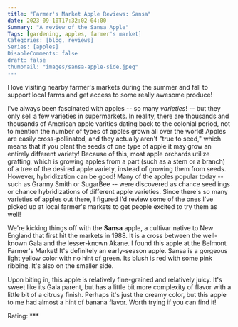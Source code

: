 ```yaml
---
title: "Farmer's Market Apple Reviews: Sansa"
date: 2023-09-10T17:32:02-04:00
Summary: "A review of the Sansa Apple"
Tags: [gardening, apples, farmer's market]
Categories: [blog, reviews]
Series: [apples]
DisableComments: false
draft: false
thumbnail: "images/sansa-apple-side.jpeg"
---
```


I love visiting nearby farmer's markets during the summer and fall to support local farms and get access to some really awesome produce! 

I've always been fascinated with apples -- so many _varieties_! -- but they only sell a few varieties in supermarkets. In reality, there are thousands and thousands of American apple varities dating back to the colonial period, not to mention the number of types of apples grown all over the world! Apples are easily cross-pollinated, and they actually aren't "true to seed," which means that if you plant the seeds of one type of apple it may grow an entirely different variety! Because of this, most apple orchards utilize grafting, which is growing apples from a part (such as a stem or a branch) of a tree of the desired apple variety, instead of growing them from seeds. However, hybridization can be good! Many of the apples popular today -- such as Granny Smith or SugarBee -- were discovered as chance seedlings or chance hybridizations of different apple varieties. Since there's so many varieties of apples out there, I figured I'd review some of the ones I've picked up at local farmer's markets to get people excited to try them as well!

We're kicking things off with the **Sansa** apple, a cultivar native to New England that first hit the markets in 1988. It is a cross between the well-known Gala and the lesser-known Akane. I found this apple at the Belmont Farmer's Market! It's definitely an early-season apple. Sansa is a gorgeous light yellow color with no hint of green. Its blush is red with some pink ribbing. It's also on the smaller side. 

Upon biting in, this apple is relatively fine-grained and relatively juicy. It's sweet like its Gala parent, but has a little bit more complexity of flavor with a little bit of a citrusy finish. Perhaps it's just the creamy color, but this apple to me had almost a hint of banana flavor. Worth trying if you can find it!

Rating: ***